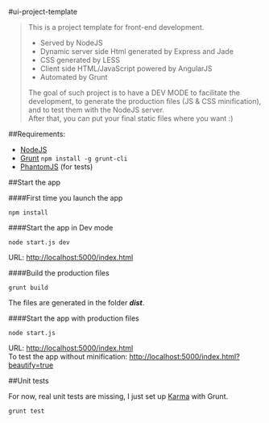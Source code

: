 #ui-project-template

>This is a project template for front-end development.
>
>- Served by NodeJS
>- Dynamic server side Html generated by Express and Jade
>- CSS generated by LESS
>- Client side HTML/JavaScript powered by AngularJS
>- Automated by Grunt
>
>The goal of such project is to have a DEV MODE to facilitate the development, to generate the production files (JS & CSS minification), and to test them with the NodeJS server.  
>After that, you can put your final static files where you want :)

##Requirements:

- [NodeJS](http://nodejs.org/download/)
- [Grunt](http://gruntjs.com/) ```npm install -g grunt-cli```
- [PhantomJS](http://phantomjs.org/) (for tests)

##Start the app

####First time you launch the app

```
npm install
```

####Start the app in Dev mode

```
node start.js dev
```

URL: [http://localhost:5000/index.html](http://localhost:5000/index.html)

####Build the production files

```
grunt build
```

The files are generated in the folder ___dist___.

####Start the app with production files

```
node start.js
```

URL: [http://localhost:5000/index.html](http://localhost:5000/index.html)  
To test the app without minification: [http://localhost:5000/index.html?beautify=true](http://localhost:5000/index.html?beautify=true)

##Unit tests

For now, real unit tests are missing, I just set up [Karma](http://karma-runner.github.io/) with Grunt.

```
grunt test
```

